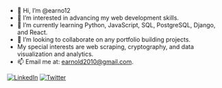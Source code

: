 - 👋 Hi, I’m @earno12
- 👀 I’m interested in advancing my web development skills.
- 🌱 I’m currently learning Python, JavaScript, SQL, PostgreSQL, Django, and React.
- 💞️ I’m looking to collaborate on any portfolio building projects.
- My special interests are web scraping, cryptography, and data visualization and analytics.
- 📫 Email me at: earnold2010@gmail.com.

<a href="https://www.linkedin.com/in/elijah-e-arnold/"><img alt="LinkedIn" src="https://img.shields.io/badge/-LinkedIn-335EA2?style=for-the-badge&logo=linkedin&logoColor=white" /></a>
<a href="https://twitter.com/ElijahA35566456"><img alt="Twitter" src="https://img.shields.io/badge/-Twitter-335EA2?style=for-the-badge&logo=twitter&logoColor=white" /></a>

<!---
earno12/earno12 is a ✨ special ✨ repository because its `README.md` (this file) appears on your GitHub profile.
You can click the Preview link to take a look at your changes.
--->
